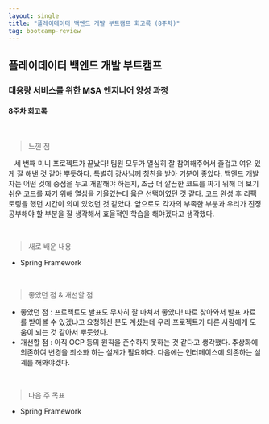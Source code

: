 ```yaml
---
layout: single
title: "플레이데이터 백엔드 개발 부트캠프 회고록 (8주차)"
tag: bootcamp-review
---
```


## 플레이데이터 백엔드 개발 부트캠프

### 대용량 서비스를 위한 MSA 엔지니어 양성 과정

#### 8주차 회고록

<br>

> 느낀 점

&nbsp;&nbsp; 세 번째 미니 프로젝트가 끝났다! 팀원 모두가 열심히 잘 참여해주어서 즐겁고 여유 있게 잘 해낸 것 같아 뿌듯하다. 특별히 강사님께 칭찬을 받아 기분이 좋았다.
백엔드 개발자는 어떤 것에 중점을 두고 개발해야 하는지, 조금 더 깔끔한 코드를 짜기 위해 더 보기 쉬운 코드를 짜기 위해 열심을 기울였는데 옳은 선택이였던 것 같다.
코드 완성 후 리팩토링을 했던 시간이 의미 있었던 것 같았다. 앞으로도 각자의 부족한 부분과 우리가 진정 공부해야 할 부분을 잘 생각해서 효율적인 학습을 해야겠다고 생각했다.

<br>

> 새로 배운 내용

- Spring Framework

<br>

> 좋았던 점 & 개선할 점

- 좋았던 점 : 프로젝트도 발표도 무사히 잘 마쳐서 좋았다! 따로 찾아와서 발표 자료를 받아볼 수 있겠냐고 요청하신 분도 계셨는데 우리 프로젝트가 다른 사람에게 도움이 되는 것 같아서 뿌듯했다.
- 개선할 점 : 아직 OCP 등의 원칙을 준수하지 못하는 것 같다고 생각했다. 추상화에 의존하여 변경을 최소화 하는 설계가 필요하다. 다음에는 인터페이스에 의존하는 설계를 해봐야겠다.

<br>

> 다음 주 목표

- Spring Framework